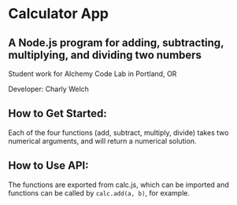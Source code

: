 # Calculator App

## A Node.js program for adding, subtracting, multiplying, and dividing two numbers
Student work for Alchemy Code Lab in Portland, OR


Developer: Charly Welch

## How to Get Started:

Each of the four functions (add, subtract, multiply, divide) takes two numerical arguments, and will return a numerical solution. 

## How to Use API:

The functions are exported from calc.js, which can be imported and functions can be called by `calc.add(a, b)`, for example. 




